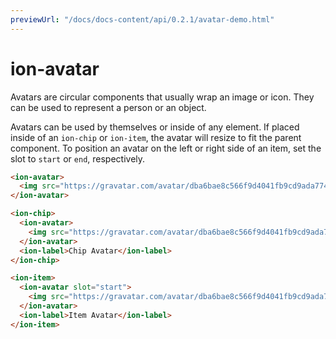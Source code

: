 ```yaml
---
previewUrl: "/docs/docs-content/api/0.2.1/avatar-demo.html"
---
```

# ion-avatar

Avatars are circular components that usually wrap an image or icon. They can be used to represent a person or an object.

Avatars can be used by themselves or inside of any element. If placed inside of an `ion-chip` or `ion-item`, the avatar will resize to fit the parent component. To position an avatar on the left or right side of an item, set the slot to `start` or `end`, respectively.

```html
<ion-avatar>
  <img src="https://gravatar.com/avatar/dba6bae8c566f9d4041fb9cd9ada7741?d=identicon&f=y">
</ion-avatar>

<ion-chip>
  <ion-avatar>
    <img src="https://gravatar.com/avatar/dba6bae8c566f9d4041fb9cd9ada7741?d=identicon&f=y">
  </ion-avatar>
  <ion-label>Chip Avatar</ion-label>
</ion-chip>

<ion-item>
  <ion-avatar slot="start">
    <img src="https://gravatar.com/avatar/dba6bae8c566f9d4041fb9cd9ada7741?d=identicon&f=y">
  </ion-avatar>
  <ion-label>Item Avatar</ion-label>
</ion-item>
```



